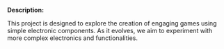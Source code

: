 **Description:**

This project is designed to explore the creation of engaging games using simple electronic components. As it evolves, we aim to experiment with more complex electronics and functionalities.


